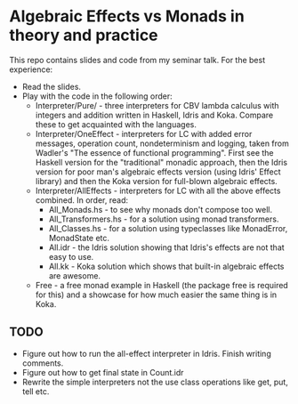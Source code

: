 # Algebraic Effects vs Monads in theory and practice

This repo contains slides and code from my seminar talk. For the best experience:
* Read the slides.
* Play with the code in the following order:
  * Interpreter/Pure/ - three interpreters for CBV lambda calculus with integers and addition written in Haskell, Idris and Koka. Compare these to get acquainted with the languages.
  * Interpreter/OneEffect - interpreters for LC with added error messages, operation count, nondeterminism and logging, taken from Wadler's "The essence of functional programming". First see the Haskell version for the "traditional" monadic approach, then the Idris version for poor man's algebraic effects version (using Idris' Effect library) and then the Koka version for full-blown algebraic effects.
  * Interpreter/AllEffects - interpreters for LC with all the above effects combined. In order, read:
    * All_Monads.hs - to see why monads don't compose too well.
    * All_Transformers.hs - for a solution using monad transformers.
    * All_Classes.hs - for a solution using typeclasses like MonadError, MonadState etc.
    * All.idr - the Idris solution showing that Idris's effects are not that easy to use.
    * All.kk - Koka solution which shows that built-in algebraic effects are awesome.
  * Free - a free monad example in Haskell (the package free is required for this) and a showcase for how much easier the same thing is in Koka.

## TODO

* Figure out how to run the all-effect interpreter in Idris. Finish writing comments.
* Figure out how to get final state in Count.idr
* Rewrite the simple interpreters not the use class operations like get, put, tell etc.
